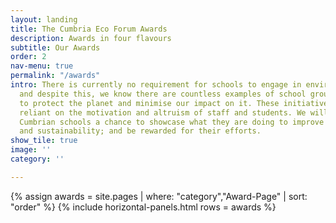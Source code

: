 ```yaml
---
layout: landing
title: The Cumbria Eco Forum Awards
description: Awards in four flavours
subtitle: Our Awards
order: 2
nav-menu: true
permalink: "/awards"
intro: There is currently no requirement for schools to engage in environmental initiatives
  and despite this, we know there are countless examples of school groups taking action
  to protect the planet and minimise our impact on it. These initiatives are often
  reliant on the motivation and altruism of staff and students. We will be giving
  Cumbrian schools a chance to showcase what they are doing to improve environmentalism
  and sustainability; and be rewarded for their efforts.
show_tile: true
image: ''
category: ''

---
```

{% assign awards = site.pages | where: "category","Award-Page" | sort: "order" %}
{% include horizontal-panels.html rows = awards %}